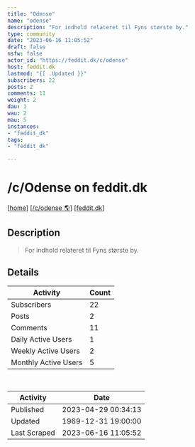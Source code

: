 ```yaml
---
title: "Odense" 
name: "odense"
description: "For indhold relateret til Fyns største by."
type: community
date: "2023-06-16 11:05:52"
draft: false
nsfw: false
actor_id: "https://feddit.dk/c/odense"
host: feddit.dk
lastmod: "{[ .Updated }}"
subscribers: 22
posts: 2
comments: 11
weight: 2
dau: 1
wau: 2
mau: 5
instances:
- "feddit_dk"
tags: 
- "feddit_dk"

---
```


# /c/Odense on feddit.dk

[[home](/)]
[[/c/odense 🌎](https://feddit.dk/c/odense)]
[[feddit.dk](/instances/feddit_dk)]


## Description 

<blockquote class="description">
For indhold relateret til Fyns største by.
</blockquote>


## Details

| Activity | Count  |
|----------------------|---|
| Subscribers          | 22 |
| Posts                | 2  |
| Comments             | 11  |
| Daily Active Users   | 1  |
| Weekly Active Users  | 2  |
| Monthly Active Users | 5  |

<br>

| Activity | Date |
|----------------------|---|
| Published            | 2023-04-29 00:34:13 |
| Updated              | 1969-12-31 19:00:00 |
| Last Scraped         | 2023-06-16 11:05:52 |
